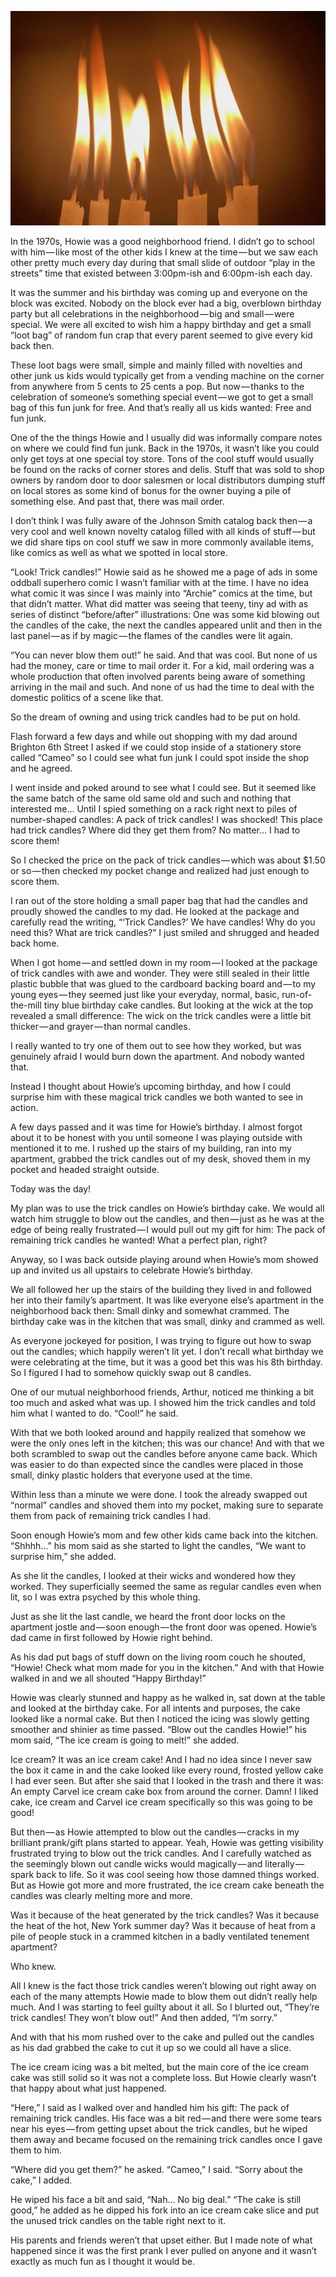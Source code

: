 <!-----
title: Putting Trick Candles on Howie’s Birthday Cake But Realizing it Was a Mistake
description: About the Time I Put Trick Candle’s on a Friends Birthday Cake and Ended Up Feeling Bad About It
date: '2019-01-01T04:06:03.979Z'
slug: 5c491cc56572
----->

![](../img/1__0hDwA4PQdNgiIJnKqVi0dg.jpeg)

In the 1970s, Howie was a good neighborhood friend. I didn’t go to school with him — like most of the other kids I knew at the time — but we saw each other pretty much every day during that small slide of outdoor “play in the streets” time that existed between 3:00pm-ish and 6:00pm-ish each day.

It was the summer and his birthday was coming up and everyone on the block was excited. Nobody on the block ever had a big, overblown birthday party but all celebrations in the neighborhood — big and small — were special. We were all excited to wish him a happy birthday and get a small “loot bag” of random fun crap that every parent seemed to give every kid back then.

These loot bags were small, simple and mainly filled with novelties and other junk us kids would typically get from a vending machine on the corner from anywhere from 5 cents to 25 cents a pop. But now — thanks to the celebration of someone’s something special event — we got to get a small bag of this fun junk for free. And that’s really all us kids wanted: Free and fun junk.

One of the the things Howie and I usually did was informally compare notes on where we could find fun junk. Back in the 1970s, it wasn’t like you could only get toys at one special toy store. Tons of the cool stuff would usually be found on the racks of corner stores and delis. Stuff that was sold to shop owners by random door to door salesmen or local distributors dumping stuff on local stores as some kind of bonus for the owner buying a pile of something else. And past that, there was mail order.

I don’t think I was fully aware of the Johnson Smith catalog back then — a very cool and well known novelty catalog filled with all kinds of stuff — but we did share tips on cool stuff we saw in more commonly available items, like comics as well as what we spotted in local store.

“Look! Trick candles!” Howie said as he showed me a page of ads in some oddball superhero comic I wasn’t familiar with at the time. I have no idea what comic it was since I was mainly into “Archie” comics at the time, but that didn’t matter. What did matter was seeing that teeny, tiny ad with as series of distinct “before/after” illustrations: One was some kid blowing out the candles of the cake, the next the candles appeared unlit and then in the last panel — as if by magic — the flames of the candles were lit again.

“You can never blow them out!” he said. And that was cool. But none of us had the money, care or time to mail order it. For a kid, mail ordering was a whole production that often involved parents being aware of something arriving in the mail and such. And none of us had the time to deal with the domestic politics of a scene like that.

So the dream of owning and using trick candles had to be put on hold.

Flash forward a few days and while out shopping with my dad around Brighton 6th Street I asked if we could stop inside of a stationery store called “Cameo” so I could see what fun junk I could spot inside the shop and he agreed.

I went inside and poked around to see what I could see. But it seemed like the same batch of the same old same old and such and nothing that interested me… Until I spied something on a rack right next to piles of number-shaped candles: A pack of trick candles! I was shocked! This place had trick candles? Where did they get them from? No matter… I had to score them!

So I checked the price on the pack of trick candles — which was about $1.50 or so — then checked my pocket change and realized had just enough to score them.

I ran out of the store holding a small paper bag that had the candles and proudly showed the candles to my dad. He looked at the package and carefully read the writing, “‘Trick Candles?’ We have candles! Why do you need this? What are trick candles?” I just smiled and shrugged and headed back home.

When I got home — and settled down in my room — I looked at the package of trick candles with awe and wonder. They were still sealed in their little plastic bubble that was glued to the cardboard backing board and — to my young eyes — they seemed just like your everyday, normal, basic, run-of-the-mill tiny blue birthday cake candles. But looking at the wick at the top revealed a small difference: The wick on the trick candles were a little bit thicker — and grayer — than normal candles.

I really wanted to try one of them out to see how they worked, but was genuinely afraid I would burn down the apartment. And nobody wanted that.

Instead I thought about Howie’s upcoming birthday, and how I could surprise him with these magical trick candles we both wanted to see in action.

A few days passed and it was time for Howie’s birthday. I almost forgot about it to be honest with you until someone I was playing outside with mentioned it to me. I rushed up the stairs of my building, ran into my apartment, grabbed the trick candles out of my desk, shoved them in my pocket and headed straight outside.

Today was the day!

My plan was to use the trick candles on Howie’s birthday cake. We would all watch him struggle to blow out the candles, and then — just as he was at the edge of being really frustrated — I would pull out my gift for him: The pack of remaining trick candles he wanted! What a perfect plan, right?

Anyway, so I was back outside playing around when Howie’s mom showed up and invited us all upstairs to celebrate Howie’s birthday.

We all followed her up the stairs of the building they lived in and followed her into their family’s apartment. It was like everyone else’s apartment in the neighborhood back then: Small dinky and somewhat crammed. The birthday cake was in the kitchen that was small, dinky and crammed as well.

As everyone jockeyed for position, I was trying to figure out how to swap out the candles; which happily weren’t lit yet. I don’t recall what birthday we were celebrating at the time, but it was a good bet this was his 8th birthday. So I figured I had to somehow quickly swap out 8 candles.

One of our mutual neighborhood friends, Arthur, noticed me thinking a bit too much and asked what was up. I showed him the trick candles and told him what I wanted to do. “Cool!” he said.

With that we both looked around and happily realized that somehow we were the only ones left in the kitchen; this was our chance! And with that we both scrambled to swap out the candles before anyone came back. Which was easier to do than expected since the candles were placed in those small, dinky plastic holders that everyone used at the time.

Within less than a minute we were done. I took the already swapped out “normal” candles and shoved them into my pocket, making sure to separate them from pack of remaining trick candles I had.

Soon enough Howie’s mom and few other kids came back into the kitchen. “Shhhh…” his mom said as she started to light the candles, “We want to surprise him,” she added.

As she lit the candles, I looked at their wicks and wondered how they worked. They superficially seemed the same as regular candles even when lit, so I was extra psyched by this whole thing.

Just as she lit the last candle, we heard the front door locks on the apartment jostle and — soon enough — the front door was opened. Howie’s dad came in first followed by Howie right behind.

As his dad put bags of stuff down on the living room couch he shouted, “Howie! Check what mom made for you in the kitchen.” And with that Howie walked in and we all shouted “Happy Birthday!”

Howie was clearly stunned and happy as he walked in, sat down at the table and looked at the birthday cake. For all intents and purposes, the cake looked like a normal cake. But then I noticed the icing was slowly getting smoother and shinier as time passed. “Blow out the candles Howie!” his mom said, “The ice cream is going to melt!” she added.

Ice cream? It was an ice cream cake! And I had no idea since I never saw the box it came in and the cake looked like every round, frosted yellow cake I had ever seen. But after she said that I looked in the trash and there it was: An empty Carvel ice cream cake box from around the corner. Damn! I liked cake, ice cream and Carvel ice cream specifically so this was going to be good!

But then — as Howie attempted to blow out the candles — cracks in my brilliant prank/gift plans started to appear. Yeah, Howie was getting visibility frustrated trying to blow out the trick candles. And I carefully watched as the seemingly blown out candle wicks would magically — and literally — spark back to life. So it was cool seeing how those damned things worked. But as Howie got more and more frustrated, the ice cream cake beneath the candles was clearly melting more and more.

Was it because of the heat generated by the trick candles? Was it because the heat of the hot, New York summer day? Was it because of heat from a pile of people stuck in a crammed kitchen in a badly ventilated tenement apartment?

Who knew.

All I knew is the fact those trick candles weren’t blowing out right away on each of the many attempts Howie made to blow them out didn’t really help much. And I was starting to feel guilty about it all. So I blurted out, “They’re trick candles! They won’t blow out!” And then added, “I’m sorry.”

And with that his mom rushed over to the cake and pulled out the candles as his dad grabbed the cake to cut it up so we could all have a slice.

The ice cream icing was a bit melted, but the main core of the ice cream cake was still solid so it was not a complete loss. But Howie clearly wasn’t that happy about what just happened.

“Here,” I said as I walked over and handled him his gift: The pack of remaining trick candles. His face was a bit red — and there were some tears near his eyes — from getting upset about the trick candles, but he wiped them away and became focused on the remaining trick candles once I gave them to him.

“Where did you get them?” he asked. “Cameo,” I said. “Sorry about the cake,” I added.

He wiped his face a bit and said, “Nah… No big deal.” “The cake is still good,” he added as he dipped his fork into an ice cream cake slice and put the unused trick candles on the table right next to it.

His parents and friends weren’t that upset either. But I made note of what happened since it was the first prank I ever pulled on anyone and it wasn’t exactly as much fun as I thought it would be.